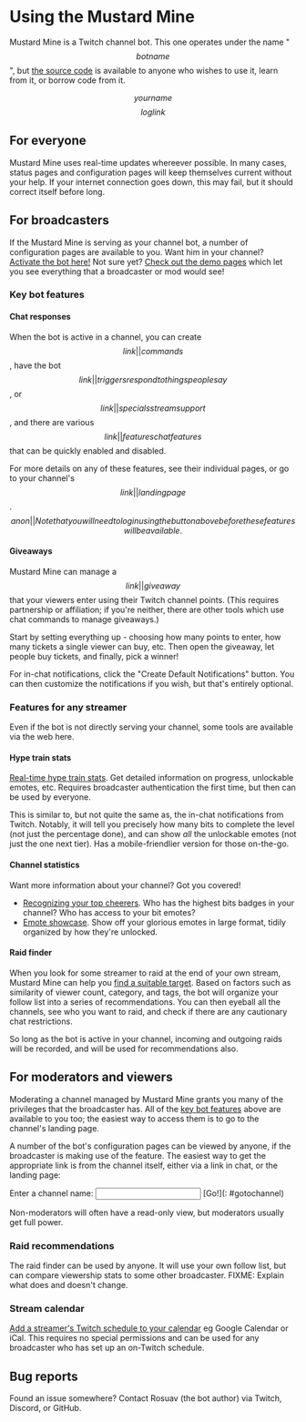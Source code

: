 # Using the Mustard Mine

Mustard Mine is a Twitch channel bot. This one operates under the name "$$botname$$",
but [the source code](https://github.com/rosuav/stillebot) is available to anyone
who wishes to use it, learn from it, or borrow code from it.

$$yourname$$ $$loglink$$

## For everyone

Mustard Mine uses real-time updates whereever possible. In many cases, status pages and
configuration pages will keep themselves current without your help. If your internet
connection goes down, this may fail, but it should correct itself before long.

## For broadcasters

If the Mustard Mine is serving as your channel bot, a number of configuration pages
are available to you. Want him in your channel? [Activate the bot here!](/activate)
Not sure yet? [Check out the demo pages](/channels/demo/) which let you see everything
that a broadcaster or mod would see!

### Key bot features

#### Chat responses

When the bot is active in a channel, you can create $$link||commands$$, have the bot
$$link||triggers respond to things people say$$, or $$link||specials stream support$$,
and there are various $$link||features chat features$$ that can be quickly enabled
and disabled.

For more details on any of these features, see their individual pages, or go to your
channel's $$link|| landing page$$. $$anon||Note that you will need to log in using the
button above before these features will be available.$$

#### Giveaways

Mustard Mine can manage a $$link||giveaway$$ that your viewers enter using their Twitch
channel points. (This requires partnership or affiliation; if you're neither, there are
other tools which use chat commands to manage giveaways.)

Start by setting everything up - choosing how many points to enter, how many tickets a
single viewer can buy, etc. Then open the giveaway, let people buy tickets, and finally,
pick a winner!

For in-chat notifications, click the "Create Default Notifications" button.
You can then customize the notifications if you wish, but that's entirely optional.

### Features for any streamer

Even if the bot is not directly serving your channel, some tools are available via
the web here.

#### Hype train stats

[Real-time hype train stats](/hypetrain?for=$$chan$$). Get detailed information
on progress, unlockable emotes, etc. Requires broadcaster authentication the first
time, but then can be used by everyone.

This is similar to, but not quite the same as, the in-chat notifications from Twitch.
Notably, it will tell you precisely how many bits to complete the level (not just the
percentage done), and can show *all* the unlockable emotes (not just the one next
tier). Has a mobile-friendlier version for those on-the-go.

#### Channel statistics

Want more information about your channel? Got you covered!

* [Recognizing your top cheerers](/bitsbadges). Who has the highest bits badges in
  your channel? Who has access to your bit emotes?
* [Emote showcase](/emotes?broadcaster=$$chan$$). Show off your glorious emotes in
  large format, tidily organized by how they're unlocked.

#### Raid finder

When you look for some streamer to raid at the end of your own stream, Mustard Mine can
help you [find a suitable target](/raidfinder). Based on factors such as similarity of
viewer count, category, and tags, the bot will organize your follow list into a series
of recommendations. You can then eyeball all the channels, see who you want to raid,
and check if there are any cautionary chat restrictions.

So long as the bot is active in your channel, incoming and outgoing raids will be
recorded, and will be used for recommendations also.

## For moderators and viewers

Moderating a channel managed by Mustard Mine grants you many of the privileges that the
broadcaster has. All of the [key bot features](#key-bot-features) above are available
to you too; the easiest way to access them is to go to the channel's landing page.

A number of the bot's configuration pages can be viewed by anyone, if the broadcaster
is making use of the feature. The easiest way to get the appropriate link is from the
channel itself, either via a link in chat, or the landing page:

Enter a channel name: <input id=for size=20> [Go!](: #gotochannel)

<script>
document.getElementById("gotochannel").onclick = e => window.location.href = "/channels/" + document.getElementById("for").value;
</script>

Non-moderators will often have a read-only view, but moderators usually get full power.

### Raid recommendations

The raid finder can be used by anyone. It will use your own follow list, but can compare
viewership stats to some other broadcaster. FIXME: Explain what does and doesn't change.

### Stream calendar

[Add a streamer's Twitch schedule to your calendar](/calendar) eg Google Calendar or iCal.
This requires no special permissions and can be used for any broadcaster who has set up
an on-Twitch schedule.

## Bug reports

Found an issue somewhere? Contact Rosuav (the bot author) via Twitch, Discord, or GitHub.
